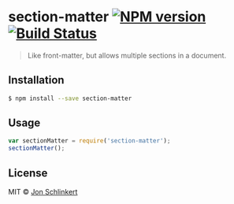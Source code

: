 # section-matter [![NPM version](https://badge.fury.io/js/section-matter.svg)](https://npmjs.org/package/section-matter) [![Build Status](https://travis-ci.org/jonschlinkert/section-matter.svg?branch=master)](https://travis-ci.org/jonschlinkert/section-matter)

> Like front-matter, but allows multiple sections in a document.

## Installation

```sh
$ npm install --save section-matter
```

## Usage

```js
var sectionMatter = require('section-matter');
sectionMatter();
```

## License

MIT © [Jon Schlinkert](https://github.com/jonschlinkert)
